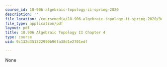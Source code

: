 ```yaml
---
course_id: 18-906-algebraic-topology-ii-spring-2020
description: ''
file_location: /coursemedia/18-906-algebraic-topology-ii-spring-2020/9c132d351322990b96fa38d1e2701edf_MIT18_906S20_ch4.pdf
file_type: application/pdf
layout: pdf
title: 18.906 Algebraic Topology II Chapter 4
type: course
uid: 9c132d351322990b96fa38d1e2701edf

---
```

None